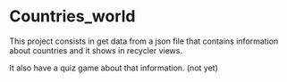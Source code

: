 # Countries_world
This project consists in get data from a json file that contains information about countries and it shows in recycler views.

It also have a quiz game about that information. (not yet)
